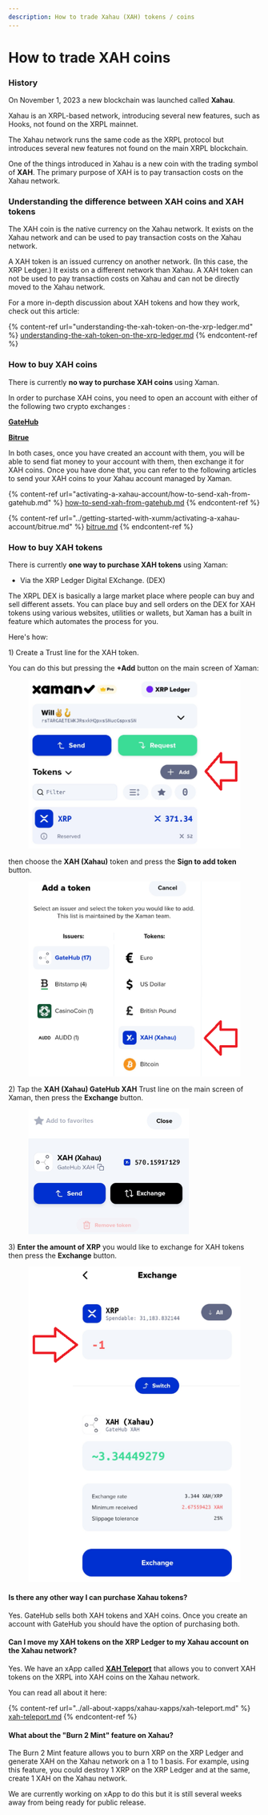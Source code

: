 ```yaml
---
description: How to trade Xahau (XAH) tokens / coins
---
```


# How to trade XAH coins

### History

On November 1, 2023 a new blockchain was launched called **Xahau**.

Xahau is an XRPL-based network, introducing several new features, such as Hooks, not found on the XRPL mainnet.

The Xahau network  runs the same code as the XRPL protocol but introduces several new features not found on the main XRPL blockchain.&#x20;

One of the things introduced in Xahau is a new coin with the trading symbol of **XAH**. The primary purpose of XAH is to pay transaction costs on the Xahau network.&#x20;

### Understanding the difference between XAH coins and XAH tokens

The XAH coin is the native currency on the Xahau network. It exists on the Xahau network and can be used to pay transaction costs on the Xahau network.&#x20;

A XAH token is an issued currency on another network. (In this case, the XRP Ledger.) It exists on a different network than Xahau. A XAH token can not be used to pay transaction costs on Xahau and can not be directly moved to the Xahau network.

For a more in-depth discussion about  XAH tokens and how they work, check out this article:

{% content-ref url="understanding-the-xah-token-on-the-xrp-ledger.md" %}
[understanding-the-xah-token-on-the-xrp-ledger.md](understanding-the-xah-token-on-the-xrp-ledger.md)
{% endcontent-ref %}

### How to buy XAH coins

There is currently **no way to purchase XAH coins** using Xaman.

In order to purchase XAH coins, you need to open an account with either of the following two crypto exchanges :

[**GateHub** ](https://signin.gatehub.net/signup)

[**Bitrue**](https://www.bitrue.com/user/register)

In both cases, once you have created an account with them, you will be able to send fiat money to your account with them, then exchange it for XAH coins. Once you have done that, you can refer to the following articles to send your XAH coins to your Xahau account managed by Xaman.

{% content-ref url="activating-a-xahau-account/how-to-send-xah-from-gatehub.md" %}
[how-to-send-xah-from-gatehub.md](activating-a-xahau-account/how-to-send-xah-from-gatehub.md)
{% endcontent-ref %}

{% content-ref url="../getting-started-with-xumm/activating-a-xahau-account/bitrue.md" %}
[bitrue.md](../getting-started-with-xumm/activating-a-xahau-account/bitrue.md)
{% endcontent-ref %}



### How to buy XAH tokens

There is currently **one way to purchase XAH tokens** using Xaman:

* Via the XRP Ledger Digital EXchange. (DEX)

The XRPL DEX is basically a large market place where people can buy and sell different assets. You can place buy and sell orders on the DEX for XAH tokens using various websites, utilities or wallets, but Xaman has a built in feature which automates the process for you.

Here's how:

1\) Create a Trust line for the XAH token.

You can do this but pressing the **+Add** button on the main screen of Xaman:

<figure><img src="../.gitbook/assets/Add button on main screen" alt=""><figcaption></figcaption></figure>

then choose the **XAH (Xahau)** token and press the **Sign to add token** button.

<figure><img src="../.gitbook/assets/Sign to add token" alt=""><figcaption></figcaption></figure>

2\) Tap the **XAH (Xahau) GateHub XAH** Trust line on the main screen of Xaman, then press the **Exchange** button.

<figure><img src="../.gitbook/assets/Exchange token screen.png" alt=""><figcaption></figcaption></figure>

3\) **Enter the amount of XRP** you would like to exchange for XAH tokens then press the **Exchange** button.

<figure><img src="../.gitbook/assets/Exchange XAH button.png" alt=""><figcaption></figcaption></figure>

#### Is there any other way I can purchase Xahau tokens?

Yes. GateHub sells both XAH tokens and XAH coins. Once you create an account with GateHub you should have the option of purchasing both.

#### Can I move my XAH tokens on the XRP Ledger to my Xahau account on the Xahau network?

Yes. We have an xApp called [**XAH Teleport**](https://xumm.app/detect/xapp:xahau.teleport) that allows you to convert XAH tokens on the XRPL into XAH coins on the Xahau network.

You can read all about it here:

{% content-ref url="../all-about-xapps/xahau-xapps/xah-teleport.md" %}
[xah-teleport.md](../all-about-xapps/xahau-xapps/xah-teleport.md)
{% endcontent-ref %}

#### What about the "Burn 2 Mint" feature on Xahau?

The Burn 2 Mint feature allows you to burn XRP on the XRP Ledger and generate XAH on the Xahau network on a 1 to 1 basis. For example, using this feature, you could destroy 1 XRP on the XRP Ledger and at the same, create 1 XAH on the Xahau network.&#x20;

We are currently working on xApp to do this but it is still several weeks away from being ready for public release.

